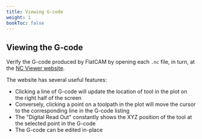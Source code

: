 ```yaml
---
title: Viewing G-code
weight: 1
bookToc: false
---
```


## Viewing the G-code

Verify the G-code produced by FlatCAM by opening each `.nc` file, in turn, at the [NC Viewer website](https://ncviewer.com).

The website has several useful features:

* Clicking a line of G-code will update the location of tool in the plot on the right half of the screen
* Conversely, clicking a point on a toolpath in the plot will move the cursor to the corresponding line in the G-code listing
* The "Digital Read Out" constantly shows the XYZ position of the tool at the selected point in the G-code
* The G-code can be edited in-place
